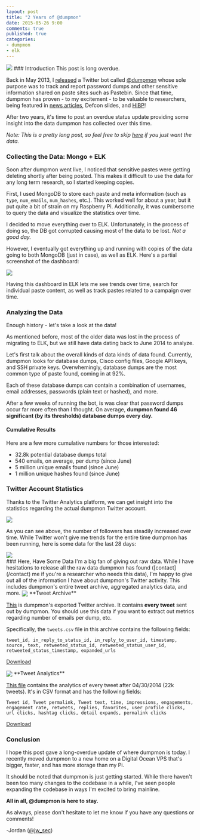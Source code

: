 ```yaml
---
layout: post
title: "2 Years of @dumpmon"
date: 2015-05-26 9:00
comments: true
published: true
categories:
- dumpmon
- elk
---
```

<img src="{{root_url}}/images/headers/dumpmon_header.png"/>
### Introduction
This post is long overdue.

Back in May 2013, I [released](http://raidersec.blogspot.com/2013/03/introducing-dumpmon-twitter-bot-that.html) a Twitter bot called [@dumpmon](http://twitter.com/dumpmon) whose sole purpose was to track and report password dumps and other sensitive information shared on paste sites such as Pastebin. Since that time, dumpmon has proven - to my excitement - to be valuable to researchers, being featured in [news articles](http://arstechnica.com/security/2013/06/raspberry-pi-bot-tracks-hacker-posts-to-vacuum-up-passwords-and-more/), Defcon slides, and [HIBP](http://haveibeenpwned.com)!

After two years, it's time to post an overdue status update providing some insight into the data dumpmon has collected over this time.

*Note: This is a pretty long post, so feel free to skip <a href="#data">here</a> if you just want the data.*
<!--more-->

### Collecting the Data: Mongo + ELK
Soon after dumpmon went live, I noticed that sensitive pastes were getting deleting shortly after being posted. This makes it difficult to use the data for any long term research, so I started keeping copies.

First, I used MongoDB to store each paste and meta information (such as ```type```, ```num_emails```, ```num_hashes```, etc.). This worked well for about a year, but it put quite a bit of strain on my Raspberry Pi. Additionally, it was cumbersome to query the data and visualize the statistics over time.

I decided to move everything over to ELK. Unfortunately, in the process of doing so, the DB got corrupted causing most of the data to be lost. *Not a good day.*

However, I eventually got everything up and running with copies of the data going to both MongoDB (just in case), as well as ELK. Here's a partial screenshot of the dashboard:

<img src="{{root_url}}/images/blog/dumpmon_report/dashboard.png"/>

Having this dashboard in ELK lets me see trends over time, search for individual paste content, as well as track pastes related to a campaign over time.

### Analyzing the Data
Enough history - let's take a look at the data!

As mentioned before, most of the older data was lost in the process of migrating to ELK, but we still have data dating back to June 2014 to analyze.

Let's first talk about the overall kinds of data kinds of data found. Currently, dumpmon looks for database dumps, Cisco config files, Google API keys, and SSH private keys. Overwhemingly, database dumps are the most common type of paste found, coming in at 92%.

Each of these database dumps can contain a combination of usernames, email addresses, passwords (plain text or hashed), and more.

After a few weeks of running the bot, is was clear that password dumps occur far more often than I thought. On average, **dumpmon found 46 significant (by its thresholds) database dumps every day.**

#### Cumulative Results
Here are a few more cumulative numbers for those interested:

* 32.8k potential database dumps total
* 540 emails, on average, per dump (since June)
* 5 million unique emails found (since June)
* 1 million unique hashes found (since June)

### Twitter Account Statistics
Thanks to the Twitter Analytics platform, we can get insight into the statistics regarding the actual dumpmon Twitter account.

<img src="{{root_url}}/images/blog/dumpmon_report/twitter_followers.png"/>

As you can see above, the number of followers has steadily increased over time. While Twitter won't give me trends for the entire time dumpmon has been running, here is some data for the last 28 days:

<img src="{{root_url}}/images/blog/dumpmon_report/general_stats.png"/>

<div id="data"></div>
### Here, Have Some Data
I'm a big fan of giving out raw data. While I have hesitations to release all the raw data dumpmon has found ([contact](/contact) me if you're a researcher who needs this data), I'm happy to give out all of the information I have about dumpmon's Twitter activity. This includes dumpmon's entire tweet archive, aggregated analytics data, and more.

<img style="vertical-align:middle;" src="{{root_url}}/images/blog/dumpmon_report/zip.png"/>
**Tweet Archive**

[This]({{root_url}}/downloads/dumpmon_archive.zip) is dumpmon's exported Twitter archive. It contains **every tweet** sent out by dumpmon. You should use this data if you want to extract out metrics regarding number of emails per dump, etc.

Specifically, the ```tweets.csv``` file in this archive contains the following fields:

```
tweet_id, in_reply_to_status_id, in_reply_to_user_id, timestamp, source, text, retweeted_status_id, retweeted_status_user_id, retweeted_status_timestamp, expanded_urls
```

[Download]({{root_url}}/downloads/dumpmon_archive.zip)

<img style="vertical-align:middle;" src="{{root_url}}/images/blog/dumpmon_report/analytics.png"/>
**Tweet Analytics**

[This file]({{root_url}}/downloads/tweet_activity_metrics_dumpmon.csv) contains the analytics of every tweet after 04/30/2014 (22k tweets). It's in CSV format and has the following fields:

```
Tweet id, Tweet permalink, Tweet text, time, impressions, engagements, engagement rate, retweets, replies, favorites, user profile clicks, url clicks, hashtag clicks, detail expands, permalink clicks
```

[Download]({{root_url}}/downloads/tweet_activity_metrics_dumpmon.csv)

### Conclusion
I hope this post gave a long-overdue update of where dumpmon is today. I recently moved dumpmon to a new home on a Digital Ocean VPS that's bigger, faster, and has more storage than my Pi.

It should be noted that dumpmon is just getting started. While there haven't been too many changes to the codebase in a while, I've seen people expanding the codebase in ways I'm excited to bring mainline.

**All in all, @dumpmon is here to stay.**

As always, please don't hesitate to let me know if you have any questions or comments!

-Jordan ([@jw_sec](http://twitter.com/jw_sec))
